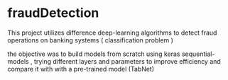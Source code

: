 # fraudDetection

This project utilizes difference deep-learning algorithms to detect fraud operations on banking systems ( classification problem )

the objective was to build models from scratch using keras sequential-models , trying different layers and parameters to improve efficiency 
and compare it with with a pre-trained model (TabNet) 
